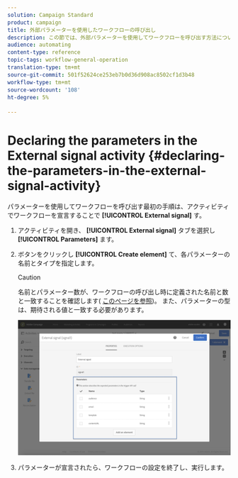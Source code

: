 ```yaml
---
solution: Campaign Standard
product: campaign
title: 外部パラメーターを使用したワークフローの呼び出し
description: この節では、外部パラメーターを使用してワークフローを呼び出す方法について詳しく説明します。
audience: automating
content-type: reference
topic-tags: workflow-general-operation
translation-type: tm+mt
source-git-commit: 501f52624ce253eb7b0d36d908ac8502cf1d3b48
workflow-type: tm+mt
source-wordcount: '108'
ht-degree: 5%

---
```



# Declaring the parameters in the External signal activity {#declaring-the-parameters-in-the-external-signal-activity}

パラメーターを使用してワークフローを呼び出す最初の手順は、アクティビティでワークフローを宣言することで **[!UICONTROL External signal]** す。

1. アクティビティを開き、 **[!UICONTROL External signal]** タブを選択し **[!UICONTROL Parameters]** ます。
1. ボタンをクリックし **[!UICONTROL Create element]** て、各パラメーターの名前とタイプを指定します。

   >[!CAUTION]
   >
   >名前とパラメーター数が、ワークフローの呼び出し時に定義された名前と数と一致することを確認します( [このページを参照](../../automating/using/defining-parameters-calling-workflow.md))。 また、パラメーターの型は、期待される値と一致する必要があります。

   ![](assets/extsignal_declaringparameters_1.png)

1. パラメーターが宣言されたら、ワークフローの設定を終了し、実行します。
